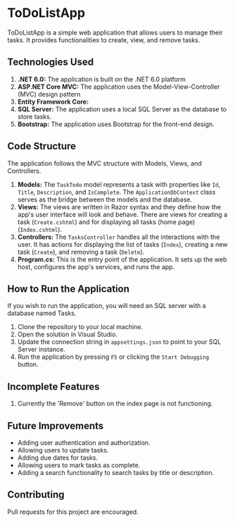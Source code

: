 # ToDoListApp

ToDoListApp is a simple web application that allows users to manage their tasks. It provides functionalities to create, view, and remove tasks.

## Technologies Used

1. **.NET 6.0:** The application is built on the .NET 6.0 platform
2. **ASP.NET Core MVC:** The application uses the Model-View-Controller (MVC) design pattern 
3. **Entity Framework Core:** 
4. **SQL Server:** The application uses a local SQL Server as the database to store tasks.
5. **Bootstrap:** The application uses Bootstrap for the front-end design.

## Code Structure

The application follows the MVC structure with Models, Views, and Controllers.

1. **Models:** The `TaskTodo` model represents a task with properties like `Id`, `Title`, `Description`, and `IsComplete`. The `ApplicationDbContext` class serves as the bridge between the models and the database.
2. **Views:** The views are written in Razor syntax and they define how the app's user interface will look and behave. There are views for creating a task (`Create.cshtml`) and for displaying all tasks (home page) (`Index.cshtml`).
3. **Controllers:** The `TasksController` handles all the interactions with the user. It has actions for displaying the list of tasks (`Index`), creating a new task (`Create`), and removing a task (`Delete`).
4. **Program.cs:** This is the entry point of the application. It sets up the web host, configures the app's services, and runs the app.

## How to Run the Application

If you wish to run the application, you will need an SQL server with a database named Tasks.

1. Clone the repository to your local machine.
2. Open the solution in Visual Studio.
3. Update the connection string in `appsettings.json` to point to your SQL Server instance.
4. Run the application by pressing `F5` or clicking the `Start Debugging` button.

## Incomplete Features
1. Currently the 'Remove' button on the index page is not functioning. 

## Future Improvements

- Adding user authentication and authorization.
- Allowing users to update tasks.
- Adding due dates for tasks.
- Allowing users to mark tasks as complete.
- Adding a search functionality to search tasks by title or description.

## Contributing

Pull requests for this project are encouraged. 

